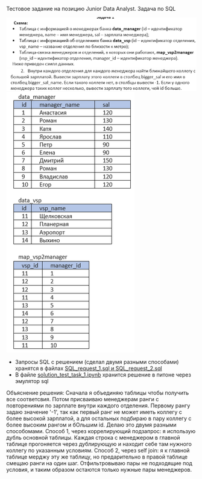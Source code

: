 Тестовое задание на позицию Junior Data Analyst. Задача по SQL

<img src="images/2023-11-06_15-46-33.png" alt="pic1">

<img src="images/2023-11-06_15-46-52.png" alt="pic2">

<img src="images/2023-11-06_15-46-42.png" alt="pic3">


* Запросы SQL с решением (сделал двумя разными способами) хранятся в файлах <u>SQL_request_1.sql и SQL_request_2.sql</u>
* В файле <u>solution_test_task_1.ipynb</u> хранится решение в питоне через эмулятор sql

Объяснение решения: Сначала я объединяю таблицы чтобы получить все соответсвия. Потом присваиваю менеджерам ранги с повторениями по зарплате внутри каждого отделения. Первому рангу задаю значение '-1', так как первый ранг не может иметь коллегу с более высокой зарплатой, а для остальных подбираю в пару коллегу с более высоким рангом и бОльшим id. Делаю это двумя разными способомами. 
Способ 1, через коррелирующий подзапрос: я использую дубль основной таблицы. Каждая строка с менеджером в главной таблице прогоняется через дублирующую и находит себе там нужного коллегу по указанным условиям. 
Способ 2, через self join: я к главной таблице мерджу эту же таблицу, но предарительно в правой таблице смещаю ранги на один шаг. Отфильтровываю пары не подходящие под условия, и таким образом остаются только нужные пары менеджеров.

